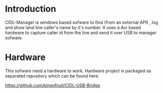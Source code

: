 # Introduction
CIDL-Manager is windows based sofware to find (from an external API) , log and show land line caller's name by it's number. It uses a Avr based hardware to capture caller id from the line and send it over USB to manager sofware.

# Hardware 
This sofware need a hardware to work. Hardware project is packaged as separated repository which can be found here:

https://github.com/kingofnull/CIDL-USB-Bridge